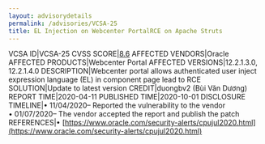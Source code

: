 ```yaml
---
layout: advisorydetails
permalink: /advisories/VCSA-25
title: EL Injection on Webcenter PortalRCE on Apache Struts
---
```

VCSA ID|VCSA-25
CVSS SCORE|[8.6](https://nvd.nist.gov/vuln-metrics/cvss/v3-calculator?calculator&version=3.0&vector=(AV:N/AC:L/PR:N/UI:N/S:U/C:L/I:H/A:L))
AFFECTED VENDORS|Oracle
AFFECTED PRODUCTS|Webcenter Portal
AFFECTED VERSIONS|12.2.1.3.0, 12.2.1.4.0
DESCRIPTION|Webcenter portal allows authenticated user inject expression language (EL) in component page lead to RCE
SOLUTION|Update to latest version
CREDIT|duongbv2 (Bùi Văn Dương)
REPORT TIME|2020-04-11
PUBLISHED TIME|2020-10-01
DISCLOSURE TIMELINE|&#8226; 11/04/2020– Reported the vulnerability to the vendor<br>&#8226; 01/07/2020– The vendor accepted the report and publish the patch
REFERENCES|&#8226; [https://www.oracle.com/security-alerts/cpujul2020.html](https://www.oracle.com/security-alerts/cpujul2020.html)
